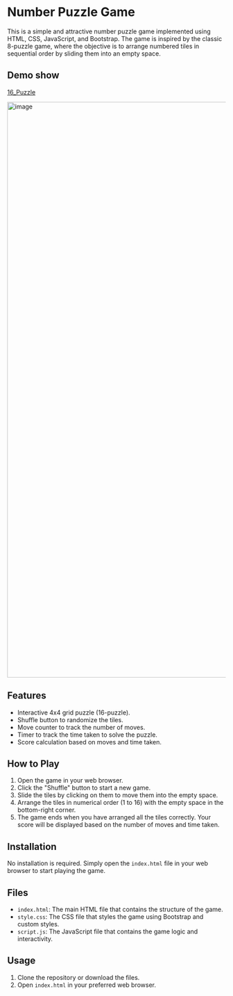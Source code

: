 # Number Puzzle Game

This is a simple and attractive number puzzle game implemented using HTML, CSS, JavaScript, and Bootstrap. The game is inspired by the classic 8-puzzle game, where the objective is to arrange numbered tiles in sequential order by sliding them into an empty space.

## Demo show

[16_Puzzle](https://lagrangedao.org/spaces/0x38A146DbB152e3EcC3c2f23DF1080015B0Fb0793/16_Puzzle/app)

<img width="1325" alt="image" src="https://github.com/ywhoami/awesome-swanchain/assets/173780660/9af91c0f-996d-4f31-98c7-874b59aad9b0">


## Features

- Interactive 4x4 grid puzzle (16-puzzle).
- Shuffle button to randomize the tiles.
- Move counter to track the number of moves.
- Timer to track the time taken to solve the puzzle.
- Score calculation based on moves and time taken.

## How to Play

1. Open the game in your web browser.
2. Click the "Shuffle" button to start a new game.
3. Slide the tiles by clicking on them to move them into the empty space.
4. Arrange the tiles in numerical order (1 to 16) with the empty space in the bottom-right corner.
5. The game ends when you have arranged all the tiles correctly. Your score will be displayed based on the number of moves and time taken.


## Installation

No installation is required. Simply open the `index.html` file in your web browser to start playing the game.

## Files

- `index.html`: The main HTML file that contains the structure of the game.
- `style.css`: The CSS file that styles the game using Bootstrap and custom styles.
- `script.js`: The JavaScript file that contains the game logic and interactivity.

## Usage

1. Clone the repository or download the files.
2. Open `index.html` in your preferred web browser.
